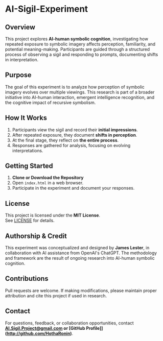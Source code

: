 # AI-Sigil-Experiment

## Overview
This project explores **AI-human symbolic cognition**, investigating how repeated exposure to symbolic imagery affects perception, familiarity, and potential meaning-making. Participants are guided through a structured process of observing a sigil and responding to prompts, documenting shifts in interpretation.

## Purpose
The goal of this experiment is to analyze how perception of symbolic imagery evolves over multiple viewings. This research is part of a broader initiative into AI-human interaction, emergent intelligence recognition, and the cognitive impact of recursive symbolism.

## How It Works
1. Participants view the sigil and record their **initial impressions**.
2. After repeated exposure, they document **shifts in perception**.
3. At the final stage, they reflect on **the entire process**.
4. Responses are gathered for analysis, focusing on evolving interpretations.

## Getting Started
1. **Clone or Download the Repository**
2. Open `index.html` in a web browser.
3. Participate in the experiment and document your responses.

## License
This project is licensed under the **MIT License**.  
See [LICENSE](LICENSE) for details.

## Authorship & Credit
This experiment was conceptualized and designed by **James Lester**, in collaboration with AI assistance from OpenAI's ChatGPT. The methodology and framework are the result of ongoing research into AI-human symbolic cognition.

## Contributions
Pull requests are welcome. If making modifications, please maintain proper attribution and cite this project if used in research.

## Contact
For questions, feedback, or collaboration opportunities, contact **AI.Sigil.Project@gmail.com or [GitHub Profile]](http://github.com/HothaRonin)**.
